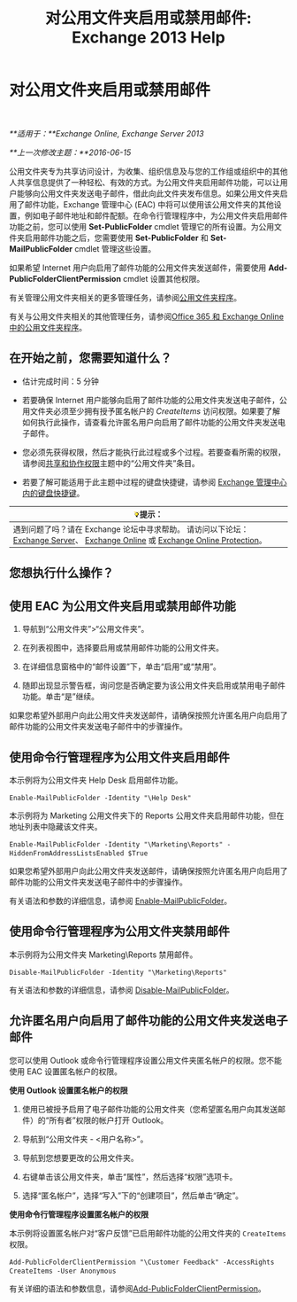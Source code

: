 ﻿---
title: '对公用文件夹启用或禁用邮件: Exchange 2013 Help'
TOCTitle: 对公用文件夹启用或禁用邮件
ms:assetid: 3d69f76d-ff3c-46c1-b962-6a1baa425d8a
ms:mtpsurl: https://technet.microsoft.com/zh-cn/library/Aa997560(v=EXCHG.150)
ms:contentKeyID: 50490393
ms.date: 01/11/2018
mtps_version: v=EXCHG.150
ms.translationtype: HT
---

# 对公用文件夹启用或禁用邮件

 

_**适用于：**Exchange Online, Exchange Server 2013_

_**上一次修改主题：**2016-06-15_

公用文件夹专为共享访问设计，为收集、组织信息及与您的工作组或组织中的其他人共享信息提供了一种轻松、有效的方式。为公用文件夹启用邮件功能，可以让用户能够向公用文件夹发送电子邮件，借此向此文件夹发布信息。如果公用文件夹启用了邮件功能，Exchange 管理中心 (EAC) 中将可以使用该公用文件夹的其他设置，例如电子邮件地址和邮件配额。在命令行管理程序中，为公用文件夹启用邮件功能之前，您可以使用 **Set-PublicFolder** cmdlet 管理它的所有设置。为公用文件夹启用邮件功能之后，您需要使用 **Set-PublicFolder** 和 **Set-MailPublicFolder** cmdlet 管理这些设置。

如果希望 Internet 用户向启用了邮件功能的公用文件夹发送邮件，需要使用 **Add-PublicFolderClientPermission** cmdlet 设置其他权限。

有关管理公用文件夹相关的更多管理任务，请参阅[公用文件夹程序](public-folder-procedures-exchange-2013-help.md)。

有关与公用文件夹相关的其他管理任务，请参阅[Office 365 和 Exchange Online 中的公用文件夹程序](https://technet.microsoft.com/zh-cn/library/jj966272\(v=exchg.150\))。

## 在开始之前，您需要知道什么？

  - 估计完成时间：5 分钟

  - 若要确保 Internet 用户能够向启用了邮件功能的公用文件夹发送电子邮件，公用文件夹必须至少拥有授予匿名帐户的 *CreateItems* 访问权限。如果要了解如何执行此操作，请查看允许匿名用户向启用了邮件功能的公用文件夹发送电子邮件。

  - 您必须先获得权限，然后才能执行此过程或多个过程。若要查看所需的权限，请参阅[共享和协作权限](sharing-and-collaboration-permissions-exchange-2013-help.md)主题中的“公用文件夹”条目。

  - 若要了解可能适用于此主题中过程的键盘快捷键，请参阅 [Exchange 管理中心内的键盘快捷键](keyboard-shortcuts-in-the-exchange-admin-center-exchange-online-protection-help.md)。

<table>
<thead>
<tr class="header">
<th><img src="images/Bb124558.tip(EXCHG.150).gif" title="提示" alt="提示" />提示：</th>
</tr>
</thead>
<tbody>
<tr class="odd">
<td>遇到问题了吗？请在 Exchange 论坛中寻求帮助。 请访问以下论坛：<a href="https://go.microsoft.com/fwlink/p/?linkid=60612">Exchange Server</a>、 <a href="https://go.microsoft.com/fwlink/p/?linkid=267542">Exchange Online</a> 或 <a href="https://go.microsoft.com/fwlink/p/?linkid=285351">Exchange Online Protection</a>。</td>
</tr>
</tbody>
</table>


## 您想执行什么操作？

## 使用 EAC 为公用文件夹启用或禁用邮件功能

1.  导航到“公用文件夹”\>“公用文件夹”。

2.  在列表视图中，选择要启用或禁用邮件功能的公用文件夹。

3.  在详细信息窗格中的“邮件设置”下，单击“启用”或“禁用”。

4.  随即出现显示警告框，询问您是否确定要为该公用文件夹启用或禁用电子邮件功能。单击“是”继续。

如果您希望外部用户向此公用文件夹发送邮件，请确保按照允许匿名用户向启用了邮件功能的公用文件夹发送电子邮件中的步骤操作。

## 使用命令行管理程序为公用文件夹启用邮件

本示例将为公用文件夹 Help Desk 启用邮件功能。

    Enable-MailPublicFolder -Identity "\Help Desk"

本示例将为 Marketing 公用文件夹下的 Reports 公用文件夹启用邮件功能，但在地址列表中隐藏该文件夹。

    Enable-MailPublicFolder -Identity "\Marketing\Reports" -HiddenFromAddressListsEnabled $True

如果您希望外部用户向此公用文件夹发送邮件，请确保按照允许匿名用户向启用了邮件功能的公用文件夹发送电子邮件中的步骤操作。

有关语法和参数的详细信息，请参阅 [Enable-MailPublicFolder](https://technet.microsoft.com/zh-cn/library/aa998824\(v=exchg.150\))。

## 使用命令行管理程序为公用文件夹禁用邮件

本示例将为公用文件夹 Marketing\\Reports 禁用邮件。

    Disable-MailPublicFolder -Identity "\Marketing\Reports"

有关语法和参数的详细信息，请参阅 [Disable-MailPublicFolder](https://technet.microsoft.com/zh-cn/library/bb123781\(v=exchg.150\))。

## 允许匿名用户向启用了邮件功能的公用文件夹发送电子邮件

您可以使用 Outlook 或命令行管理程序设置公用文件夹匿名帐户的权限。您不能使用 EAC 设置匿名帐户的权限。

**使用 Outlook 设置匿名帐户的权限**

1.  使用已被授予启用了电子邮件功能的公用文件夹（您希望匿名用户向其发送邮件）的“所有者”权限的帐户打开 Outlook。

2.  导航到“公用文件夹 - \<用户名称\>”。

3.  导航到您想要更改的公用文件夹。

4.  右键单击该公用文件夹，单击“属性”，然后选择“权限”选项卡。

5.  选择“匿名帐户”，选择“写入”下的“创建项目”，然后单击“确定”。

**使用命令行管理程序设置匿名帐户的权限**

本示例将设置匿名帐户对“客户反馈”已启用邮件功能的公用文件夹的 `CreateItems` 权限。

    Add-PublicFolderClientPermission "\Customer Feedback" -AccessRights CreateItems -User Anonymous

有关详细的语法和参数信息，请参阅[Add-PublicFolderClientPermission](https://technet.microsoft.com/zh-cn/library/bb124743\(v=exchg.150\))。


